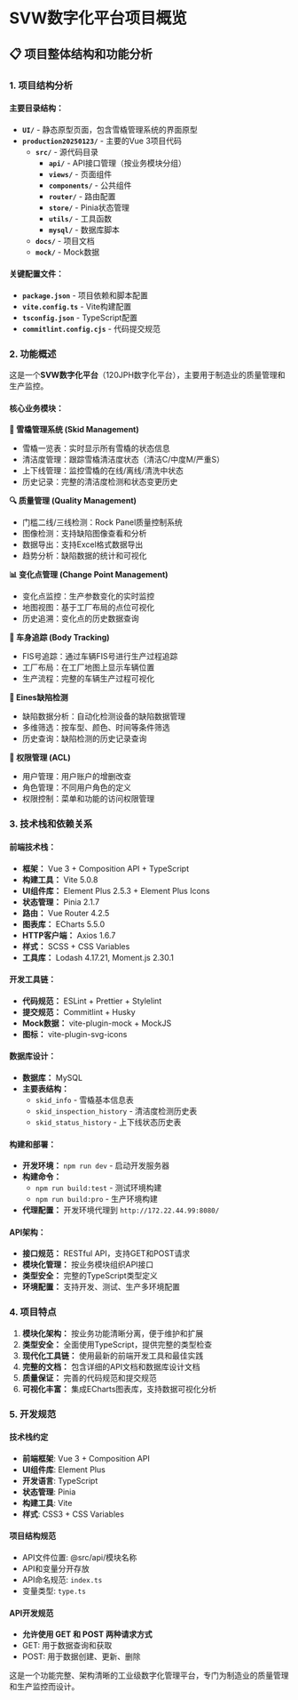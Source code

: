 # SVW数字化平台项目概览

## 📋 项目整体结构和功能分析

### **1. 项目结构分析**

#### **主要目录结构：**
- **`UI/`** - 静态原型页面，包含雪橇管理系统的界面原型
- **`production20250123/`** - 主要的Vue 3项目代码
  - **`src/`** - 源代码目录
    - **`api/`** - API接口管理（按业务模块分组）
    - **`views/`** - 页面组件
    - **`components/`** - 公共组件
    - **`router/`** - 路由配置
    - **`store/`** - Pinia状态管理
    - **`utils/`** - 工具函数
    - **`mysql/`** - 数据库脚本
  - **`docs/`** - 项目文档
  - **`mock/`** - Mock数据

#### **关键配置文件：**
- **`package.json`** - 项目依赖和脚本配置
- **`vite.config.ts`** - Vite构建配置
- **`tsconfig.json`** - TypeScript配置
- **`commitlint.config.cjs`** - 代码提交规范

### **2. 功能概述**

这是一个**SVW数字化平台**（120JPH数字化平台），主要用于制造业的质量管理和生产监控。

#### **核心业务模块：**

**🚛 雪橇管理系统 (Skid Management)**
- 雪橇一览表：实时显示所有雪橇的状态信息
- 清洁度管理：跟踪雪橇清洁度状态（清洁C/中度M/严重S）
- 上下线管理：监控雪橇的在线/离线/清洗中状态
- 历史记录：完整的清洁度检测和状态变更历史

**🔍 质量管理 (Quality Management)**
- 门槛二线/三线检测：Rock Panel质量控制系统
- 图像检测：支持缺陷图像查看和分析
- 数据导出：支持Excel格式数据导出
- 趋势分析：缺陷数据的统计和可视化

**📊 变化点管理 (Change Point Management)**
- 变化点监控：生产参数变化的实时监控
- 地图视图：基于工厂布局的点位可视化
- 历史追溯：变化点的历史数据查询

**🚗 车身追踪 (Body Tracking)**
- FIS号追踪：通过车辆FIS号进行生产过程追踪
- 工厂布局：在工厂地图上显示车辆位置
- 生产流程：完整的车辆生产过程可视化

**🔧 Eines缺陷检测**
- 缺陷数据分析：自动化检测设备的缺陷数据管理
- 多维筛选：按车型、颜色、时间等条件筛选
- 历史查询：缺陷检测的历史记录查询

**👥 权限管理 (ACL)**
- 用户管理：用户账户的增删改查
- 角色管理：不同用户角色的定义
- 权限控制：菜单和功能的访问权限管理

### **3. 技术栈和依赖关系**

#### **前端技术栈：**
- **框架：** Vue 3 + Composition API + TypeScript
- **构建工具：** Vite 5.0.8
- **UI组件库：** Element Plus 2.5.3 + Element Plus Icons
- **状态管理：** Pinia 2.1.7
- **路由：** Vue Router 4.2.5
- **图表库：** ECharts 5.5.0
- **HTTP客户端：** Axios 1.6.7
- **样式：** SCSS + CSS Variables
- **工具库：** Lodash 4.17.21, Moment.js 2.30.1

#### **开发工具链：**
- **代码规范：** ESLint + Prettier + Stylelint
- **提交规范：** Commitlint + Husky
- **Mock数据：** vite-plugin-mock + MockJS
- **图标：** vite-plugin-svg-icons

#### **数据库设计：**
- **数据库：** MySQL
- **主要表结构：**
  - `skid_info` - 雪橇基本信息表
  - `skid_inspection_history` - 清洁度检测历史表
  - `skid_status_history` - 上下线状态历史表

#### **构建和部署：**
- **开发环境：** `npm run dev` - 启动开发服务器
- **构建命令：**
  - `npm run build:test` - 测试环境构建
  - `npm run build:pro` - 生产环境构建
- **代理配置：** 开发环境代理到 `http://172.22.44.99:8080/`

#### **API架构：**
- **接口规范：** RESTful API，支持GET和POST请求
- **模块化管理：** 按业务模块组织API接口
- **类型安全：** 完整的TypeScript类型定义
- **环境配置：** 支持开发、测试、生产多环境配置

### **4. 项目特点**

1. **模块化架构：** 按业务功能清晰分离，便于维护和扩展
2. **类型安全：** 全面使用TypeScript，提供完整的类型检查
3. **现代化工具链：** 使用最新的前端开发工具和最佳实践
4. **完整的文档：** 包含详细的API文档和数据库设计文档
5. **质量保证：** 完善的代码规范和提交规范
6. **可视化丰富：** 集成ECharts图表库，支持数据可视化分析

### **5. 开发规范**

#### **技术栈约定**
- **前端框架**: Vue 3 + Composition API
- **UI组件库**: Element Plus
- **开发语言**: TypeScript
- **状态管理**: Pinia
- **构建工具**: Vite
- **样式**: CSS3 + CSS Variables

#### **项目结构规范**
- API文件位置: @src/api/模块名称
- API和变量分开存放
- API命名规范: `index.ts`
- 变量类型: `type.ts`

#### **API开发规范**
- **允许使用 GET 和 POST 两种请求方式**
- GET: 用于数据查询和获取
- POST: 用于数据创建、更新、删除

这是一个功能完整、架构清晰的工业级数字化管理平台，专门为制造业的质量管理和生产监控而设计。
